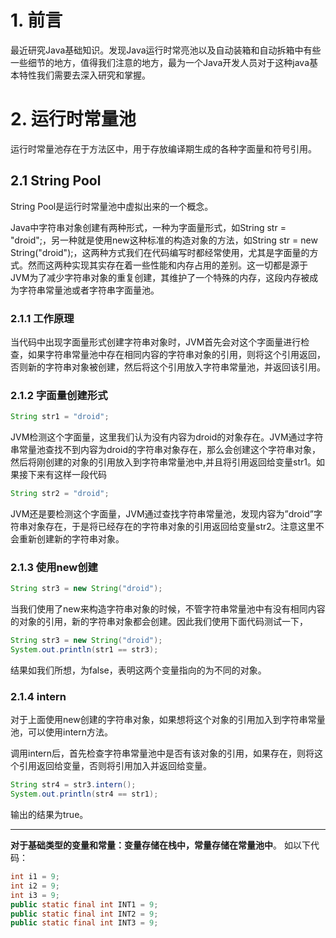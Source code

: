 # 1. 前言
最近研究Java基础知识。发现Java运行时常亮池以及自动装箱和自动拆箱中有些一些细节的地方，值得我们注意的地方，最为一个Java开发人员对于这种java基本特性我们需要去深入研究和掌握。

# 2. 运行时常量池
运行时常量池存在于方法区中，用于存放编译期生成的各种字面量和符号引用。

## 2.1 String Pool
String Pool是运行时常量池中虚拟出来的一个概念。

Java中字符串对象创建有两种形式，一种为字面量形式，如String str = "droid";，另一种就是使用new这种标准的构造对象的方法，如String str = new String("droid");，这两种方式我们在代码编写时都经常使用，尤其是字面量的方式。然而这两种实现其实存在着一些性能和内存占用的差别。这一切都是源于JVM为了减少字符串对象的重复创建，其维护了一个特殊的内存，这段内存被成为字符串常量池或者字符串字面量池。

### 2.1.1 工作原理
当代码中出现字面量形式创建字符串对象时，JVM首先会对这个字面量进行检查，如果字符串常量池中存在相同内容的字符串对象的引用，则将这个引用返回，否则新的字符串对象被创建，然后将这个引用放入字符串常量池，并返回该引用。

### 2.1.2 字面量创建形式
``` java
String str1 = "droid";
```

JVM检测这个字面量，这里我们认为没有内容为droid的对象存在。JVM通过字符串常量池查找不到内容为droid的字符串对象存在，那么会创建这个字符串对象，然后将刚创建的对象的引用放入到字符串常量池中,并且将引用返回给变量str1。如果接下来有这样一段代码
``` java
String str2 = "droid";
```

JVM还是要检测这个字面量，JVM通过查找字符串常量池，发现内容为”droid”字符串对象存在，于是将已经存在的字符串对象的引用返回给变量str2。注意这里不会重新创建新的字符串对象。

### 2.1.3 使用new创建
``` java
String str3 = new String("droid");
```

当我们使用了new来构造字符串对象的时候，不管字符串常量池中有没有相同内容的对象的引用，新的字符串对象都会创建。因此我们使用下面代码测试一下，

``` java
String str3 = new String("droid");
System.out.println(str1 == str3);
```

结果如我们所想，为false，表明这两个变量指向的为不同的对象。

### 2.1.4 intern
对于上面使用new创建的字符串对象，如果想将这个对象的引用加入到字符串常量池，可以使用intern方法。

调用intern后，首先检查字符串常量池中是否有该对象的引用，如果存在，则将这个引用返回给变量，否则将引用加入并返回给变量。
``` java
String str4 = str3.intern();
System.out.println(str4 == str1);
```

输出的结果为true。

-------

**对于基础类型的变量和常量：变量存储在栈中，常量存储在常量池中**。
如以下代码：
``` java
int i1 = 9; 
int i2 = 9; 
int i3 = 9;  
public static final int INT1 = 9; 
public static final int INT2 = 9; 
public static final int INT3 = 9;
```

